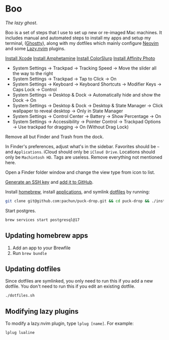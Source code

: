 # Boo

_The lazy ghost_.

Boo is a set of steps that I use to set up new or re-imaged Mac machines. It includes manual and automated steps to install my apps and setup my terminal, ([Ghostty](https://ghostty.org)), along with my dotfiles which mainly configure [Neovim](https://neovim.io) and some [Lazy.nvim](https://lazy.folke.io/) plugins.

[Install Xcode](https://apps.apple.com/us/app/xcode/id497799835)
[Install Amphetamine](https://apps.apple.com/us/app/amphetamine/id937984704)
[Install ColorSlurp](https://apps.apple.com/us/app/colorslurp/id1287239339)
[Install Affinity Photo](https://apps.apple.com/us/app/affinity-photo-2-image-editor/id1616822987)

- System Settings → Trackpad → Tracking Speed → Move the slider all the way to the right
- System Settings → Trackpad → Tap to Click → On
- System Settings → Keyboard → Keyboard Shortcuts → Modifier Keys → Caps Lock → Control
- System Settings → Desktop & Dock → Automatically hide and show the Dock → On
- System Settings → Desktop & Dock → Desktop & State Manager → Click wallpaper to reveal desktop → Only in State Manager
- System Settings → Control Center → Battery → Show Percentage → On
- System Settings → Accessibility → Pointer Control → Trackpad Options → Use trackpad for dragging → On (Without Drag Lock)

Remove all but Finder and Trash from the dock.

In Finder's preferences, adjust what's in the sidebar. Favorites should be `~` and `Applications`. iCloud should only be `iCloud Drive`. Locations should only be `Machintosh HD`. Tags are useless. Remove everything not mentioned here.

Open a Finder folder window and change the view type from icon to list.

[Generate an SSH key](https://docs.github.com/en/authentication/connecting-to-github-with-ssh/generating-a-new-ssh-key-and-adding-it-to-the-ssh-agent) and [add it to GitHub](https://docs.github.com/en/authentication/connecting-to-github-with-ssh/adding-a-new-ssh-key-to-your-github-account).

Install [homebrew](https://brew.sh/), install [applications](https://github.com/pachun/puck-drop/blob/main/Brewfile), and symlink [dotfiles](https://github.com/pachun/puck-drop/blob/main/dotfiles) by running:

```sh
git clone git@github.com:pachun/puck-drop.git && cd puck-drop && ./install.sh
```

Start postgres.

```sh
brew services start postgresql@17
```

## Updating homebrew apps

1. Add an app to your Brewfile
1. Run `brew bundle`

## Updating dotfiles

Since dotfiles are symlinked, you only need to run this if you add a new dotfile. You don't need to run this if you edit an existing dotfile.

```sh
./dotfiles.sh
```

## Modifying lazy plugins

To modify a lazy.nvim plugin, type `lplug [name]`. For example:

```sh
lplug lualine
```
